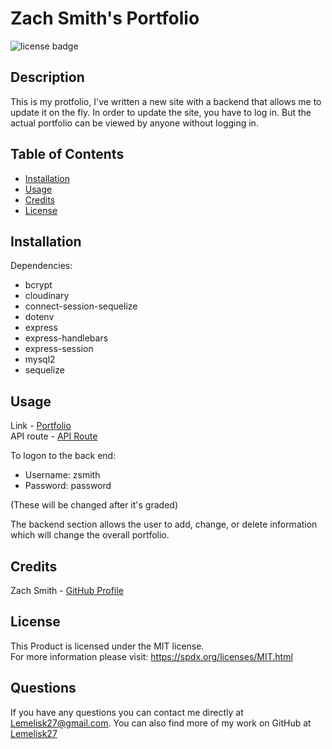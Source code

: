 # Zach Smith's Portfolio
![license badge](https://img.shields.io/badge/license-MIT-blue)
## Description
This is my protfolio, I've written a new site with a backend that allows me to update it on the fly. In order to update the site, you have to log in. But the actual portfolio can be viewed by anyone without logging in.
## Table of Contents
- [Installation](#installation)
- [Usage](#usage)
- [Credits](#credits)
- [License](#license)
## Installation
Dependencies:
- bcrypt
- cloudinary
- connect-session-sequelize
- dotenv
- express
- express-handlebars
- express-session
- mysql2
- sequelize
## Usage
Link - [Portfolio](https://lemelisk27.herokuapp.com/)  
API route - [API Route](https://lemelisk27.herokuapp.com/api)  
  
To logon to the back end:
- Username: zsmith
- Password: password 
   
(These will be changed after it's graded)  
  
The backend section allows the user to add, change, or delete information which will change the overall portfolio.
## Credits
Zach Smith - [GitHub Profile](https://github.com/Lemelisk27)  
## License
This Product is licensed under the MIT license.  
For more information please visit: https://spdx.org/licenses/MIT.html
## Questions  
If you have any questions you can contact me directly at Lemelisk27@gmail.com. You can also find more of my work on GitHub at [Lemelisk27](https://github.com/Lemelisk27)